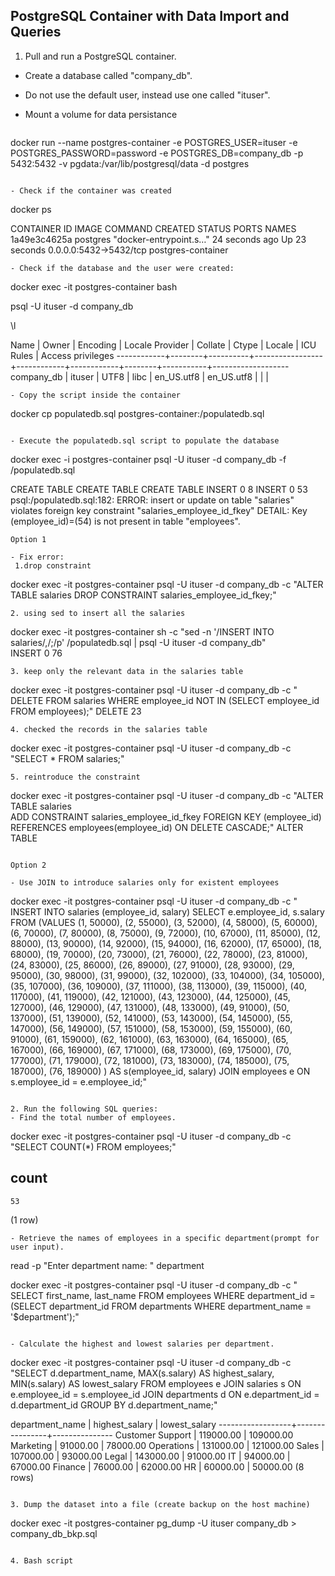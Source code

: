 ##  PostgreSQL Container with Data Import and Queries

  1. Pull and run a PostgreSQL container.
- Create a database called "company_db".
- Do not use the default user, instead use one called "ituser".
- Mount a volume for data persistance
  
  ```
 docker run --name postgres-container -e POSTGRES_USER=ituser -e POSTGRES_PASSWORD=password -e POSTGRES_DB=company_db -p 5432:5432 -v pgdata:/var/lib/postgresql/data -d postgres
  ```

- Check if the container was created
  
  ```
  docker ps

  CONTAINER ID   IMAGE      COMMAND                  CREATED          STATUS          PORTS                    NAMES
    1a49e3c4625a   postgres   "docker-entrypoint.s…"   24 seconds ago   Up 23 seconds   0.0.0.0:5432->5432/tcp   postgres-container   
  ```
- Check if the database and the user were created:

```
docker exec -it postgres-container bash

psql -U ituser -d company_db

\l

 Name    | Owner  | Encoding | Locale Provider |  Collate   |   Ctype    | Locale | ICU Rules | Access privileges 
------------+--------+----------+-----------------+------------+------------+--------+-----------+-------------------
 company_db | ituser | UTF8     | libc            | en_US.utf8 | en_US.utf8 |        |           | 
```
- Copy the script inside the container

```
docker cp populatedb.sql postgres-container:/populatedb.sql
```

- Execute the populatedb.sql script to populate the database

```
docker exec -i postgres-container psql -U ituser -d company_db -f /populatedb.sql

CREATE TABLE
CREATE TABLE
CREATE TABLE
INSERT 0 8
INSERT 0 53
psql:/populatedb.sql:182: ERROR:  insert or update on table "salaries" violates foreign key constraint "salaries_employee_id_fkey"
DETAIL:  Key (employee_id)=(54) is not present in table "employees".
```
Option 1

- Fix error:
 1.drop constraint
 ```
 docker exec -it postgres-container psql -U ituser -d company_db -c "ALTER TABLE salaries DROP CONSTRAINT salaries_employee_id_fkey;" 
 ```
 2. using sed to insert all the salaries
 ```
 docker exec -it postgres-container sh -c "sed -n '/INSERT INTO salaries/,/;/p' /populatedb.sql | psql -U ituser -d company_db"          
INSERT 0 76
```
3. keep only the relevant data in the salaries table
```
docker exec -it postgres-container psql -U ituser -d company_db -c "
DELETE FROM salaries WHERE employee_id NOT IN (SELECT employee_id FROM employees);"
DELETE 23
```
4. checked the records in the salaries table
```
 docker exec -it postgres-container psql -U ituser -d company_db -c "SELECT * FROM salaries;"          
 ```
5. reintroduce the constraint
```
docker exec -it postgres-container psql -U ituser -d company_db -c "ALTER TABLE salaries                                                               
ADD CONSTRAINT salaries_employee_id_fkey
FOREIGN KEY (employee_id) REFERENCES employees(employee_id) ON DELETE CASCADE;"
ALTER TABLE
```

Option 2

- Use JOIN to introduce salaries only for existent employees
```
docker exec -it postgres-container psql -U ituser -d company_db -c "
INSERT INTO salaries (employee_id, salary)
SELECT e.employee_id, s.salary
FROM (VALUES
    (1, 50000), (2, 55000), (3, 52000), (4, 58000), (5, 60000),
    (6, 70000), (7, 80000), (8, 75000), (9, 72000), (10, 67000),
    (11, 85000), (12, 88000), (13, 90000), (14, 92000), (15, 94000),
    (16, 62000), (17, 65000), (18, 68000), (19, 70000), (20, 73000),
    (21, 76000), (22, 78000), (23, 81000), (24, 83000), (25, 86000),
    (26, 89000), (27, 91000), (28, 93000), (29, 95000), (30, 98000),
    (31, 99000), (32, 102000), (33, 104000), (34, 105000), (35, 107000),
    (36, 109000), (37, 111000), (38, 113000), (39, 115000), (40, 117000),
    (41, 119000), (42, 121000), (43, 123000), (44, 125000), (45, 127000),
    (46, 129000), (47, 131000), (48, 133000), (49, 91000), (50, 137000),
    (51, 139000), (52, 141000), (53, 143000), (54, 145000), (55, 147000),
    (56, 149000), (57, 151000), (58, 153000), (59, 155000), (60, 91000),
    (61, 159000), (62, 161000), (63, 163000), (64, 165000), (65, 167000),
    (66, 169000), (67, 171000), (68, 173000), (69, 175000), (70, 177000),
    (71, 179000), (72, 181000), (73, 183000), (74, 185000), (75, 187000),
    (76, 189000)
) AS s(employee_id, salary)
JOIN employees e ON s.employee_id = e.employee_id;"
```

2. Run the following SQL queries:
- Find the total number of employees.
```
docker exec -it postgres-container psql -U ituser -d company_db -c "SELECT COUNT(*) FROM employees;"

 count 
-------
    53
(1 row)
```
- Retrieve the names of employees in a specific department(prompt for user input).
```
read -p "Enter department name: " department

docker exec -it postgres-container psql -U ituser -d company_db -c "
SELECT first_name, last_name FROM employees 
WHERE department_id = (SELECT department_id FROM departments WHERE department_name = '$department');"

```

- Calculate the highest and lowest salaries per department.
```
docker exec -it postgres-container psql -U ituser -d company_db -c "SELECT d.department_name, MAX(s.salary) AS highest_salary, MIN(s.salary) AS lowest_salary FROM employees e JOIN salaries s ON e.employee_id = s.employee_id JOIN departments d ON e.department_id = d.department_id GROUP BY d.department_name;"

 department_name  | highest_salary | lowest_salary 
------------------+----------------+---------------
 Customer Support |      119000.00 |     109000.00
 Marketing        |       91000.00 |      78000.00
 Operations       |      131000.00 |     121000.00
 Sales            |      107000.00 |      93000.00
 Legal            |      143000.00 |      91000.00
 IT               |       94000.00 |      67000.00
 Finance          |       76000.00 |      62000.00
 HR               |       60000.00 |      50000.00
(8 rows)
```

3. Dump the dataset into a file (create backup on the host machine)
```
docker exec -it postgres-container pg_dump -U ituser company_db > company_db_bkp.sql   
```

4. Bash script